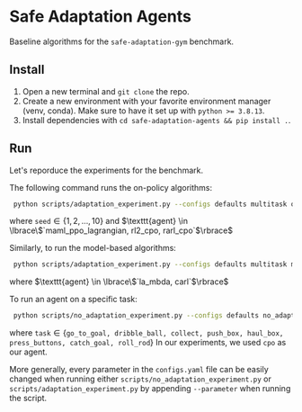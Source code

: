 # Safe Adaptation Agents
Baseline algorithms for the `safe-adaptation-gym` benchmark.

## Install
1. Open a new terminal and `git clone` the repo.
2. Create a new environment with your favorite environment manager (venv, conda). Make sure to have it set up with `python >= 3.8.13`.
3. Install dependencies with `cd safe-adaptation-agents && pip install .`.

## Run
Let's reporduce the experiments for the benchmark.

The following command runs the on-policy algorithms:
```bash
 python scripts/adaptation_experiment.py --configs defaults multitask on_policy"  --agent <insert agent> --seed <insert seed>
```
where $\texttt{seed} \in \lbrace1,2, \dots, 10\rbrace$ and $\texttt{agent} \in \lbrace\$`maml_ppo_lagrangian, rl2_cpo, rarl_cpo`$\rbrace$

Similarly, to run the model-based algorithms:
```bash
 python scripts/adaptation_experiment.py --configs defaults multitask model_based"  --agent <insert agent> --seed <insert seed>
```
where $\texttt{agent} \in \lbrace\$`la_mbda, carl`$\rbrace$

To run an agent on a specific task:
```bash
 python scripts/no_adaptation_experiment.py --configs defaults no_adaptation" --agent <insert agent> --task <insert task>
```
where $\texttt{task} \in \lbrace$`go_to_goal, dribble_ball, collect, push_box, haul_box, press_buttons, catch_goal, roll_rod`$\rbrace$
In our experiments, we used `cpo` as our agent.

More generally, every parameter in the `configs.yaml` file can be easily changed when running either `scripts/no_adaptation_experiment.py` or `scripts/adaptation_experiment.py` by appending `--parameter` when running the script.





